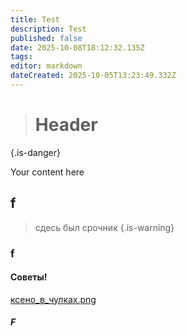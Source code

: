 ```yaml
---
title: Test
description: Test
published: false
date: 2025-10-08T18:12:32.135Z
tags: 
editor: markdown
dateCreated: 2025-10-05T13:23:49.332Z
---
```


> # Header
{.is-danger}

Your content here
## f
> сдесь был срочник
{.is-warning}
### f
#### Советы!
[ксено_в_чулках.png](/roles/antagonists/xenomorph/ксено_в_чулках.png)
##### F
<div class="table"></div>